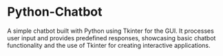 # Python-Chatbot
A simple chatbot built with Python using Tkinter for the GUI. It processes user input and provides predefined responses, showcasing basic chatbot functionality and the use of Tkinter for creating interactive applications.

